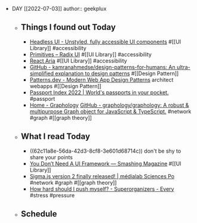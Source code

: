 - DAY [[2022-07-03]]
  author:: geekplux
	- ## Things I found out Today
		- [Headless UI - Unstyled, fully accessible UI components](https://headlessui.com) #[[UI Library]] #accessibility
		- [Primitives – Radix UI](https://www.radix-ui.com) #[[UI Library]] #accessibility
		- [React Aria](https://react-spectrum.adobe.com/react-aria/) #[[UI Library]] #accessibility
		- [GitHub - kamranahmedse/design-patterns-for-humans: An ultra-simplified explanation to design patterns](https://github.com/kamranahmedse/design-patterns-for-humans) #[[Design Pattern]]
		- [Patterns.dev - Modern Web App Design Patterns](https://www.patterns.dev) architect  webapps #[[Design Pattern]]
		- [Passport Index 2022 |  World's passports in your pocket.](https://www.passportindex.org) #passport
		- [Home - Graphology](https://graphology.github.io) [GitHub - graphology/graphology: A robust &amp; multipurpose Graph object for JavaScript &amp; TypeScript.](https://github.com/graphology/graphology) #network #graph #[[graph theory]]
	- ## What I read Today
		- ((62c11a8e-56da-42d3-8cf8-3e601d68714c))  don't be shy to share your points
		- [You Don’t Need A UI Framework — Smashing Magazine](https://www.smashingmagazine.com/2022/05/you-dont-need-ui-framework/) #[[UI Library]]
		- [Sigma.js version 2 finally released! | médialab Sciences Po](https://medialab.sciencespo.fr/en/news/sigmajs-version-2-finally-released/) #network #graph #[[graph theory]]
		- [How hard should I push myself? - Superorganizers - Every](https://every.to/superorganizers/how-hard-should-i-push-myself) #stress #pressure
	- ## Schedule